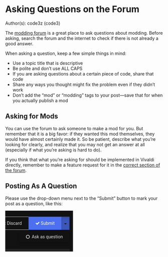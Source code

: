 # Asking Questions on the Forum

Author(s): code3z (code3)

The [modding forum](https://forum.vivaldi.net/category/52/modifications)
is a great place to ask questions about modding. Before asking, search the
forum and the internet to check if there is not already a good answer.

When asking a question, keep a few simple things in mind:

- Use a topic title that is descriptive
- Be polite and don’t use ALL CAPS
- If you are asking questions about a certain piece of code, share that code
- Share any ways you thought might fix the problem even if they didn’t work
- Don’t add the “mod” or “modding” tags to your post—save that for when you
  actually publish a mod

## Asking for Mods

You can use the forum to ask someone to make a mod for you. But remember that it
is a big favor: if they wanted this mod themselves, they would have almost
certainly made it. So be patient, describe what you’re looking for clearly, and
realize that you may not get an answer at all (especially if what you’re asking
is hard to do).

If you think that what you’re asking for should be implemented in Vivaldi
directly, remember to make a feature request for it in the [correct section of
the forum](https://forum.vivaldi.net/category/113/feature-requests).

## Posting As A Question

Please use the drop-down menu next to the “Submit” button to mark your post
as a question, like this:

![](../assets/community/asking-questions/post-as-question.png)
